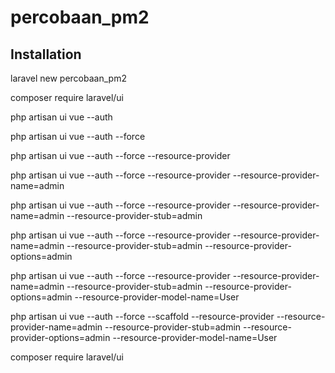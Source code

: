 # percobaan_pm2

## Installation

laravel new percobaan_pm2

composer require laravel/ui

php artisan ui vue --auth

php artisan ui vue --auth --force

php artisan ui vue --auth --force --resource-provider

php artisan ui vue --auth --force --resource-provider --resource-provider-name=admin

php artisan ui vue --auth --force --resource-provider --resource-provider-name=admin --resource-provider-stub=admin

php artisan ui vue --auth --force --resource-provider --resource-provider-name=admin --resource-provider-stub=admin --resource-provider-options=admin

php artisan ui vue --auth --force --resource-provider --resource-provider-name=admin --resource-provider-stub=admin --resource-provider-options=admin --resource-provider-model-name=User

php artisan ui vue --auth --force --scaffold --resource-provider --resource-provider-name=admin --resource-provider-stub=admin --resource-provider-options=admin --resource-provider-model-name=User

composer require laravel/ui
